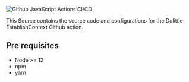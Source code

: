 ![Github JavaScript Actions CI/CD](https://github.com/dolittle/establish-context-action/workflows/Github%20JavaScript%20Actions%20CI/CD/badge.svg)

This Source contains the source code and configurations for the Dolittle EstablishContext Github action.

## Pre requisites
* Node >= 12
* npm
* yarn
